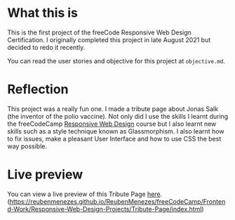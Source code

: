 # What this is

This is the first project of the freeCode Responsive Web Design Certification. I originally completed this project in late August 2021 but decided to redo it recently.

You can read the user stories and objective for this project at `objective.md`.


# Reflection

This project was a really fun one. I made a tribute page about Jonas Salk (the inventor of the polio vaccine). Not only did I use the skills I learnt during the freeCodeCamp [Responsive Web Design](https://www.freecodecamp.org/learn/responsive-web-design) course but I also learnt new skills such as a style technique known as Glassmorphism. I also learnt how to fix issues, make a pleasant User Interface and how to use CSS the best way possible. 

# Live preview
You can view a live preview of this Tribute Page [here](https://reubenmenezes.github.io/ReubenMenezes/freeCodeCamp/Frontend-Work/Responsive-Web-Design-Projects/Tribute-Page/index.html). (https://reubenmenezes.github.io/ReubenMenezes/freeCodeCamp/Frontend-Work/Responsive-Web-Design-Projects/Tribute-Page/index.html)